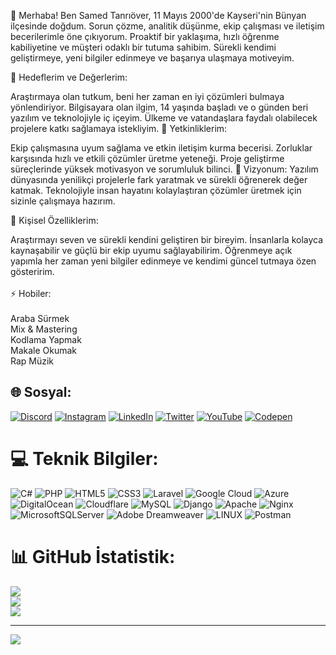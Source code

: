 👋 Merhaba!
Ben Samed Tanrıöver, 11 Mayıs 2000'de Kayseri'nin Bünyan ilçesinde doğdum. Sorun çözme, analitik düşünme, ekip çalışması ve iletişim becerilerimle öne çıkıyorum. Proaktif bir yaklaşıma, hızlı öğrenme kabiliyetine ve müşteri odaklı bir tutuma sahibim. Sürekli kendimi geliştirmeye, yeni bilgiler edinmeye ve başarıya ulaşmaya motiveyim.

🎯 Hedeflerim ve Değerlerim:

Araştırmaya olan tutkum, beni her zaman en iyi çözümleri bulmaya yönlendiriyor.
Bilgisayara olan ilgim, 14 yaşında başladı ve o günden beri yazılım ve teknolojiyle iç içeyim.
Ülkeme ve vatandaşlara faydalı olabilecek projelere katkı sağlamaya istekliyim.
💼 Yetkinliklerim:

Ekip çalışmasına uyum sağlama ve etkin iletişim kurma becerisi.
Zorluklar karşısında hızlı ve etkili çözümler üretme yeteneği.
Proje geliştirme süreçlerinde yüksek motivasyon ve sorumluluk bilinci.
🚀 Vizyonum:
Yazılım dünyasında yenilikçi projelerle fark yaratmak ve sürekli öğrenerek değer katmak. Teknolojiyle insan hayatını kolaylaştıran çözümler üretmek için sizinle çalışmaya hazırım.

🌱 Kişisel Özelliklerim:

Araştırmayı seven ve sürekli kendini geliştiren bir bireyim.
İnsanlarla kolayca kaynaşabilir ve güçlü bir ekip uyumu sağlayabilirim.
Öğrenmeye açık yapımla her zaman yeni bilgiler edinmeye ve kendimi güncel tutmaya özen gösteririm.<br><br>⚡ Hobiler:<br>
<br>Araba Sürmek
<br>Mix & Mastering
<br>Kodlama Yapmak<br>
Makale Okumak<br>
Rap Müzik


## 🌐 Sosyal:
[![Discord](https://img.shields.io/badge/Discord-%237289DA.svg?logo=discord&logoColor=white)](https://discord.gg/https://discord.gg/SjVN3Hqc4u) [![Instagram](https://img.shields.io/badge/Instagram-%23E4405F.svg?logo=Instagram&logoColor=white)](https://instagram.com/samedtanriover) [![LinkedIn](https://img.shields.io/badge/LinkedIn-%230077B5.svg?logo=linkedin&logoColor=white)](https://linkedin.com/in/smdtnrvr) [![Twitter](https://img.shields.io/badge/Twitter-%231DA1F2.svg?logo=Twitter&logoColor=white)](https://twitter.com/CynSmd) [![YouTube](https://img.shields.io/badge/YouTube-%23FF0000.svg?logo=YouTube&logoColor=white)](https://youtube.com/channel/UCykQjoUKaGdx5dnJse6NX-Q) [![Codepen](https://img.shields.io/badge/Codepen-000000?style=for-the-badge&logo=codepen&logoColor=white)](https://codepen.io/bycyanid) 

# 💻 Teknik Bilgiler:
![C#](https://img.shields.io/badge/c%23-%23239120.svg?style=for-the-badge&logo=c-sharp&logoColor=white) ![PHP](https://img.shields.io/badge/php-%23777BB4.svg?style=for-the-badge&logo=php&logoColor=white) ![HTML5](https://img.shields.io/badge/html5-%23E34F26.svg?style=for-the-badge&logo=html5&logoColor=white) ![CSS3](https://img.shields.io/badge/css3-%231572B6.svg?style=for-the-badge&logo=css3&logoColor=white) ![Laravel](https://img.shields.io/badge/laravel-%23FF2D20.svg?style=for-the-badge&logo=laravel&logoColor=white) ![Google Cloud](https://img.shields.io/badge/Google%20Cloud-%234285F4.svg?style=for-the-badge&logo=google-cloud&logoColor=white) ![Azure](https://img.shields.io/badge/azure-%230072C6.svg?style=for-the-badge&logo=azure-devops&logoColor=white) ![DigitalOcean](https://img.shields.io/badge/DigitalOcean-%230167ff.svg?style=for-the-badge&logo=digitalOcean&logoColor=white) ![Cloudflare](https://img.shields.io/badge/Cloudflare-F38020?style=for-the-badge&logo=Cloudflare&logoColor=white) ![MySQL](https://img.shields.io/badge/mysql-%2300f.svg?style=for-the-badge&logo=mysql&logoColor=white) ![Django](https://img.shields.io/badge/django-%23092E20.svg?style=for-the-badge&logo=django&logoColor=white) ![Apache](https://img.shields.io/badge/apache-%23D42029.svg?style=for-the-badge&logo=apache&logoColor=white) ![Nginx](https://img.shields.io/badge/nginx-%23009639.svg?style=for-the-badge&logo=nginx&logoColor=white) ![MicrosoftSQLServer](https://img.shields.io/badge/Microsoft%20SQL%20Sever-CC2927?style=for-the-badge&logo=microsoft%20sql%20server&logoColor=white) ![Adobe Dreamweaver](https://img.shields.io/badge/Adobe%20Dreamweaver-FF61F6.svg?style=for-the-badge&logo=Adobe%20Dreamweaver&logoColor=white) ![LINUX](https://img.shields.io/badge/Linux-FCC624?style=for-the-badge&logo=linux&logoColor=black) ![Postman](https://img.shields.io/badge/Postman-FF6C37?style=for-the-badge&logo=postman&logoColor=white)
# 📊 GitHub İstatistik:
![](https://github-readme-stats.vercel.app/api?username=ByCyanid&theme=dark&hide_border=false&include_all_commits=false&count_private=false)<br/>
![](https://github-readme-streak-stats.herokuapp.com/?user=ByCyanid&theme=dark&hide_border=false)<br/>
![](https://github-readme-stats.vercel.app/api/top-langs/?username=ByCyanid&theme=dark&hide_border=false&include_all_commits=false&count_private=false&layout=compact)


---
[![](https://visitcount.itsvg.in/api?id=ByCyanid&icon=0&color=0)](https://visitcount.itsvg.in)

<!-- Proudly created with GPRM ( https://gprm.itsvg.in ) -->
